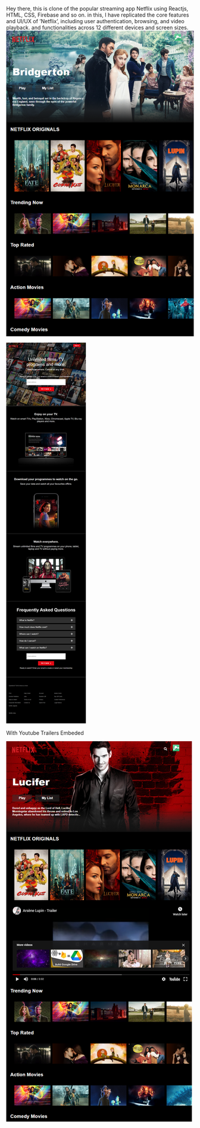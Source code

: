 Hey there, this is clone of the popular streaming app Netflix using Reactjs, HTML, CSS, Firebase and so on.
in this, I have replicated the core features and UI/UX of ’Netflix’, including user authentication, browsing, and video playback. and functionalities across 12 different devices and screen sizes.
<img src="/images/demo1.png">

<img src="/images/demo2.png">

With Youtube Trailers Embeded

<img src="/images/demo3.png">

